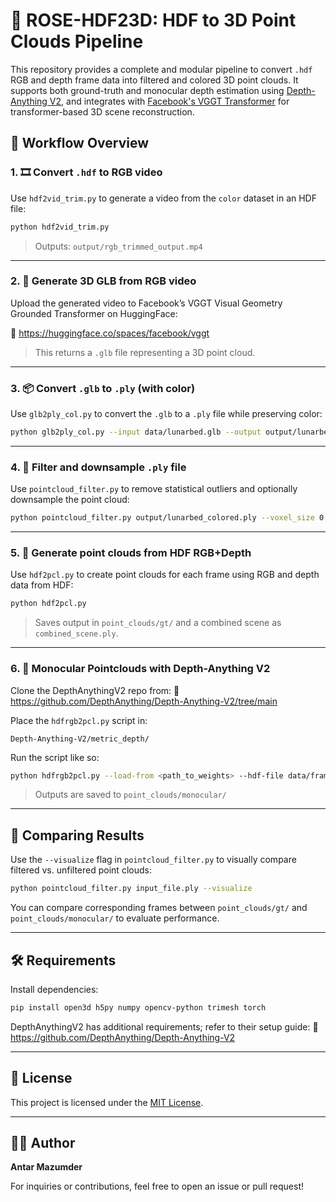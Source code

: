 # 🌌 ROSE-HDF23D: HDF to 3D Point Clouds Pipeline

This repository provides a complete and modular pipeline to convert `.hdf` RGB and depth frame data into filtered and colored 3D point clouds. It supports both ground-truth and monocular depth estimation using [Depth-Anything V2](https://github.com/DepthAnything/Depth-Anything-V2/tree/main), and integrates with [Facebook's VGGT Transformer](https://huggingface.co/spaces/facebook/vggt) for transformer-based 3D scene reconstruction.


## 🔁 Workflow Overview

### 1. 🎞 Convert `.hdf` to RGB video

Use `hdf2vid_trim.py` to generate a video from the `color` dataset in an HDF file:
```bash
python hdf2vid_trim.py
```
> Outputs: `output/rgb_trimmed_output.mp4`

---

### 2. 🧠 Generate 3D GLB from RGB video

Upload the generated video to Facebook’s VGGT Visual Geometry Grounded Transformer on HuggingFace:

🔗 https://huggingface.co/spaces/facebook/vggt

> This returns a `.glb` file representing a 3D point cloud.

---

### 3. 📦 Convert `.glb` to `.ply` (with color)

Use `glb2ply_col.py` to convert the `.glb` to a `.ply` file while preserving color:

```bash
python glb2ply_col.py --input data/lunarbed.glb --output output/lunarbed_colored.ply
```

---

### 4. 🧹 Filter and downsample `.ply` file

Use `pointcloud_filter.py` to remove statistical outliers and optionally downsample the point cloud:

```bash
python pointcloud_filter.py output/lunarbed_colored.ply --voxel_size 0.01 --visualize
```

---

### 5. 📡 Generate point clouds from HDF RGB+Depth

Use `hdf2pcl.py` to create point clouds for each frame using RGB and depth data from HDF:

```bash
python hdf2pcl.py
```
> Saves output in `point_clouds/gt/` and a combined scene as `combined_scene.ply`.

---

### 6. 🌊 Monocular Pointclouds with Depth-Anything V2

Clone the DepthAnythingV2 repo from:
🔗 https://github.com/DepthAnything/Depth-Anything-V2/tree/main

Place the `hdfrgb2pcl.py` script in:
```
Depth-Anything-V2/metric_depth/
```

Run the script like so:
```bash
python hdfrgb2pcl.py --load-from <path_to_weights> --hdf-file data/framesets.hdf
```

> Outputs are saved to `point_clouds/monocular/`

---

## 🧪 Comparing Results

Use the `--visualize` flag in `pointcloud_filter.py` to visually compare filtered vs. unfiltered point clouds:
```bash
python pointcloud_filter.py input_file.ply --visualize
```

You can compare corresponding frames between `point_clouds/gt/` and `point_clouds/monocular/` to evaluate performance.

---

## 🛠️ Requirements

Install dependencies:
```bash
pip install open3d h5py numpy opencv-python trimesh torch
```

DepthAnythingV2 has additional requirements; refer to their setup guide:
🔗 https://github.com/DepthAnything/Depth-Anything-V2

---

## 📜 License

This project is licensed under the [MIT License](LICENSE).

---

## 👨‍💻 Author

**Antar Mazumder**

For inquiries or contributions, feel free to open an issue or pull request!
